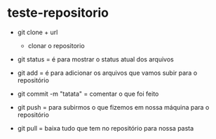 # teste-repositorio

- git clone + url 
  - clonar o repositorio

- git status
  = é para mostrar o status atual dos arquivos

- git add
  = é para adicionar os arquivos que vamos subir para o repositório

- git commit -m "tatata"
  = comentar o que foi feito

- git push
  = para subirmos o que fizemos em nossa máquina para o repositório

- git pull
  = baixa tudo que tem no repositório para nossa pasta